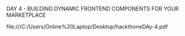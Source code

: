 DAY 4 - BUILDING DYNAMIC
FRONTEND COMPONENTS
FOR YOUR MARKETPLACE


file:///C:/Users/Online%20Laptop/Desktop/hackthoneDAy-4.pdf